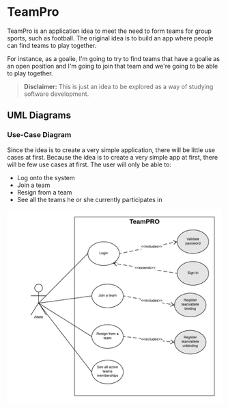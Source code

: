 # TeamPro

TeamPro is an application idea to meet the need to form teams for group sports, such as football.
The original idea is to build an app where people can find teams to play together.

For instance, as a goalie, I'm going to try to find teams that have a goalie as an open position and I'm going to join that team and we're going to be able to play together.

> **Disclaimer:** This is just an idea to be explored as a way of studying software development.

## UML Diagrams

### Use-Case Diagram

Since the idea is to create a very simple application, there will be little use cases at first.
Because the idea is to create a very simple app at first, there will be few use cases at first.
The user will only be able to:
- Log onto the system
- Join a team
- Resign from a team
- See all the teams he or she currently participates in

![Use-Case Diagram](https://github.com/claramoreira/teampro/blob/main/TeamPRO_UseCaseDiagram.png)


